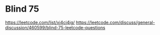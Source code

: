# Blind 75

https://leetcode.com/list/xi4ci4ig/
https://leetcode.com/discuss/general-discussion/460599/blind-75-leetcode-questions


